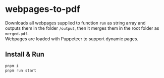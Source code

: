 # webpages-to-pdf

Downloads all webpages supplied to function `run` as string array and outputs them in the folder `/output`, then it merges them in the root folder as `merged.pdf`.<br>
Webpages are loaded with Puppeteer to support dynamic pages.

## Install & Run
```bash
pnpm i
pnpm run start
```
